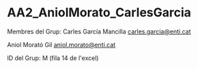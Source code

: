 # AA2_AniolMorato_CarlesGarcia

Membres del Grup:
Carles García Mancilla
carles.garcia@enti.cat

Aniol Morató Gil
aniol.morato@enti.cat


ID del Grup:
M (fila 14 de l'excel)

